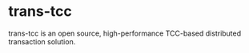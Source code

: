 # trans-tcc
trans-tcc is an open source, high-performance TCC-based distributed transaction solution.
